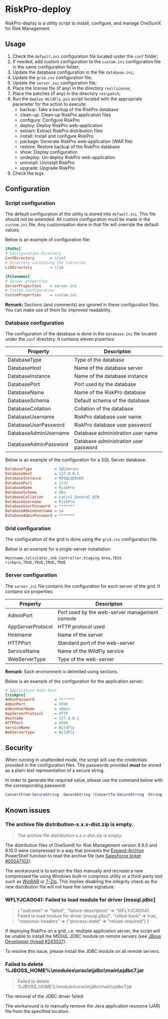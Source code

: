 # RiskPro-deploy

RiskPro-deploy is a utility script to install, configure, and manage OneSumX for Risk Management.

## Usage

1.  Check the `default.ini` configuration file located under the `conf` folder;
2.  If needed, add custom configuration to the `custom.ini` configuration file in the same configuration folder;
3.  Update the database configuration in the file `database.ini`;
3.  Update the `grid.csv` configuration file;
4.  Update the `server.ini` configuration file;
5.  Place the license file (if any) in the directory `res\license`;
6.  Place the patches (if any) in the directory `res\patch`;
7.  Run the `Deploy-WildFly.ps1` script located with the appropriate parameter for the action to execute:
    -   backup:     Take a backup of the RiskPro database
    -   clean-up:   Clean-up RiskPro application files
    -   configure:  Configure RiskPro
    -   deploy:     Deploy RiskPro web-application
    -   extract:    Extract RiskPro distribution files
    -   install:    Install and configure RiskPro
    -   package:    Generate RiskPro web-application (WAR file)
    -   restore:    Restore backup of the RiskPro database
    -   show:       Display configuration
    -   undeploy:   Un-deploy RiskPro web-application
    -   uninstall:  Uninstall RiskPro
    -   upgrade:    Upgrade RiskPro
8.  Check the logs

## Configuration

### Script configuration

The default configuration of the utility is stored into `default.ini`. This file should not be amended. All custom configuration must be made in the `custom.ini` file. Any customisation done in that file will override the default values.

Below is an example of configuration file:

```ini
[Paths]
# Configuration directory
ConfDirectory       = \conf
# Directory containing the libraries
LibDirectory        = \lib

[Filenames]
# Server properties
ServerProperties    = server.ini
# Custom configuration
CustomProperties    = custom.ini
```

**Remark:** Sections (and comments) are ignored in these configuration files. You can make use of them for improved readability.

### Database configuration

The configuration of the database is done in the `database.ini` file located under the `conf` directory. It contains eleven prperties:

| Property              | Descripton                            |
| --------------------- | ------------------------------------- |
| DatabaseType          | Type of the database                  |
| DatabaseHost          | Name of the database server           |
| DatabaseInstance      | Name of the database instance         |
| DatabasePort          | Port used by the database             |
| DatabaseName          | Name of the RiskPro database          |
| DatabaseSchema        | Default schema of the database        |
| DatabaseCollation     | Collation of the database             |
| DatabaseUsername      | RiskPro database user name            |
| DatabaseUserPassword  | RiskPro database user password        |
| DatabaseAdminUsername | Database administration user name     |
| DatabaseAdminPassword | Database administration user password |

Below is an example of the configuration for a SQL Server database:

```ini
DatabaseType          = SQLServer
DatabaseHost          = 127.0.0.1
DatabaseInstance      = MSSQLSERVER
DatabasePort          = 1433
DatabaseName          = RiskPro
DatabaseSchema        = dbo
DatabaseCollation     = Latin1_General_BIN
DatabaseUsername      = RiskPro
DatabaseUserPassword  = *******
DatabaseAdminUsername = sa
DatabaseAdminPassword = *******
```

### Grid configuration

The configuration of the grid is done using the `grid.csv` configuration file.

Below is an example for a single-server installation:

```csv
Hostname,Calculator,Job Controller,Staging Area,TESS
riskpro,TRUE,TRUE,TRUE,TRUE
```

### Server configuration

The `server.ini` file contains the configuration for each server of the grid. It contains six properties:

| Property          | Descripton                                     |
| ----------------- | ---------------------------------------------- |
| AdminPort         | Port used by the web-server management console |
| AppServerProtocol | HTTP protocol used                             |
| Hostname          | Name of the server                             |
| HTTPPort          | Standard port of the web-server                |
| ServiceName       | Name of the WildFly service                    |
| WebServerType     | Type of the web-server                         |

**Remark:** Each environment is delimited using sections.

Below is an example of the configuration for the application server:

```ini
# Application main host
[riskpro]
AdminPassword         = *******
AdminPort             = 9990
AdminUserName         = admin
AppServerProtocol     = HTTP
Hostname              = 127.0.0.1
HTTPPort              = 8080
ServiceName           = WildFly
WebServerType         = WildFly
```

## Security

When running in unattended mode, the script will use the credentials provided in the configuration files. The passwords provided **must** be stored as a plain-text representation of a secure string.

In order to generate the required value, please use the command below with the corresponding password:

```powershell
ConvertFrom-SecureString -SecureString (ConvertTo-SecureString -String "<password>" -AsPlainText -Force) -Key (Get-Content -Path ".\res\security\encryption.key")
```

## Known issues

### The archive file distribution-x.x.x-dist.zip is empty.

> The archive file distribution-x.x.x-dist.zip is empty.

The distribution files of OneSumX for Risk Management version 9.9.0 and 9.10.0 were compressed in a way that prevents the [Expand-Archive](https://docs.microsoft.com/en-us/powershell/module/microsoft.powershell.archive/expand-archive) PowerShell function to read the archive file (see [SalesForce ticket #00547102](https://wkfs.force.com/WKSupportPortal/5001T00001HZGFh)).

The workaround is to extract the files manually and recreate a new compressed file using Windows built-in compress utility or a third-party tool such as [WinRAR](https://www.win-rar.com/) or [7-Zip](https://www.7-zip.org/). This implies disabling the integrity check as the new distribution file will not have the same signature.

### WFLYJCA0041: Failed to load module for driver \[mssql.jdbc\]

> {
>    "outcome" => "failed",
>    "failure-description" => "WFLYJCA0041: Failed to load module for driver \[mssql.jdbc\]",
>    "rolled-back" => true,
>    "response-headers" => {"process-state" => "reload-required"}
> }

If deploying RiskPro on a grid, i.e. multiple application server, the script will be unable to install the MSSQL JDBC module on remote servers (see [JBoss Developper thread #243037](https://developer.jboss.org/thread/243037)).

To resolve this issue, please install the JDBC module on all remote servers.

### Failed to delete %JBOSS_HOME%\modules\oracle\jdbc\main\ojdbc7.jar

> Failed to delete %JBOSS_HOME%\modules\oracle\jdbc\main\ojdbc7.jar

The removal of the JDBC driver failed.

The workaround is to manually remove the Java application resource (JAR) file from the specified location.
